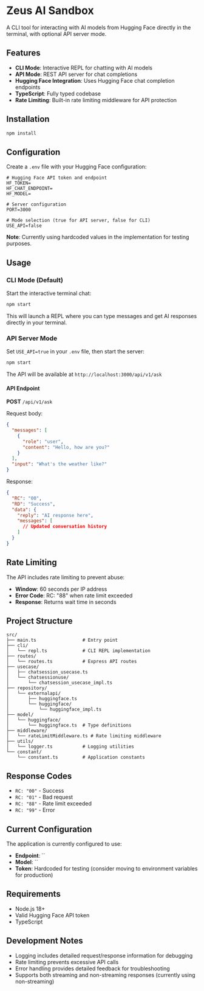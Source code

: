 # Zeus AI Sandbox

A CLI tool for interacting with AI models from Hugging Face directly in the terminal, with optional API server mode.

## Features

- **CLI Mode**: Interactive REPL for chatting with AI models
- **API Mode**: REST API server for chat completions
- **Hugging Face Integration**: Uses Hugging Face chat completion endpoints
- **TypeScript**: Fully typed codebase
- **Rate Limiting**: Built-in rate limiting middleware for API protection

## Installation

```bash
npm install
```

## Configuration

Create a `.env` file with your Hugging Face configuration:

```env
# Hugging Face API token and endpoint
HF_TOKEN=
HF_CHAT_ENDPOINT=
HF_MODEL=

# Server configuration
PORT=3000

# Mode selection (true for API server, false for CLI)
USE_API=false
```

**Note**: Currently using hardcoded values in the implementation for testing purposes.

## Usage

### CLI Mode (Default)

Start the interactive terminal chat:

```bash
npm start
```

This will launch a REPL where you can type messages and get AI responses directly in your terminal.

### API Server Mode

Set `USE_API=true` in your `.env` file, then start the server:

```bash
npm start
```

The API will be available at `http://localhost:3000/api/v1/ask`

#### API Endpoint

**POST** `/api/v1/ask`

Request body:
```json
{
  "messages": [
    {
      "role": "user",
      "content": "Hello, how are you?"
    }
  ],
  "input": "What's the weather like?"
}
```

Response:
```json
{
  "RC": "00",
  "RD": "Success",
  "data": {
    "reply": "AI response here",
    "messages": [
      // Updated conversation history
    ]
  }
}
```

## Rate Limiting

The API includes rate limiting to prevent abuse:
- **Window**: 60 seconds per IP address
- **Error Code**: RC: "88" when rate limit exceeded
- **Response**: Returns wait time in seconds

## Project Structure

```
src/
├── main.ts                 # Entry point
├── cli/
│   └── repl.ts             # CLI REPL implementation
├── routes/
│   └── routes.ts           # Express API routes
├── usecase/
│   ├── chatsession_usecase.ts
│   └── chatsessionuse/
│       └── chatsession_usecase_impl.ts
├── repository/
│   └── externalapi/
│       ├── huggingface.ts
│       └── huggingface/
│           └── huggingface_impl.ts
├── model/
│   └── huggingface/
│       └── huggingface.ts  # Type definitions
├── middleware/
│   └── rateLimitMiddleware.ts # Rate limiting middleware
├── utils/
│   └── logger.ts           # Logging utilities
└── constant/
    └── constant.ts         # Application constants
```

## Response Codes

- `RC: "00"` - Success
- `RC: "01"` - Bad request
- `RC: "88"` - Rate limit exceeded
- `RC: "99"` - Error

## Current Configuration

The application is currently configured to use:
- **Endpoint**: ``
- **Model**: ``
- **Token**: Hardcoded for testing (consider moving to environment variables for production)

## Requirements

- Node.js 18+
- Valid Hugging Face API token
- TypeScript

## Development Notes

- Logging includes detailed request/response information for debugging
- Rate limiting prevents excessive API calls
- Error handling provides detailed feedback for troubleshooting
- Supports both streaming and non-streaming responses (currently using non-streaming)